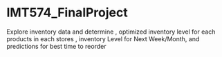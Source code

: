 # IMT574_FinalProject
Explore inventory data and determine , optimized inventory level for each products in each stores , inventory Level for Next Week/Month, and predictions for best time to reorder
